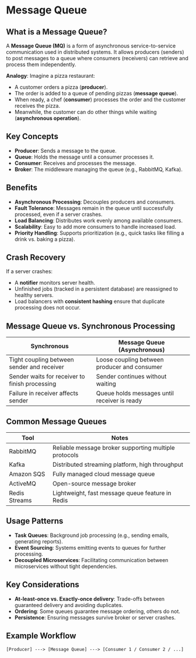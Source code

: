 # Message Queue

## What is a Message Queue?

A **Message Queue (MQ)** is a form of asynchronous service-to-service communication used in distributed systems. It allows producers (senders) to post messages to a queue where consumers (receivers) can retrieve and process them independently.

**Analogy**:
Imagine a pizza restaurant:

- A customer orders a pizza (**producer**).
- The order is added to a queue of pending pizzas (**message queue**).
- When ready, a chef (**consumer**) processes the order and the customer receives the pizza.
- Meanwhile, the customer can do other things while waiting (**asynchronous operation**).

## Key Concepts

- **Producer**: Sends a message to the queue.
- **Queue**: Holds the message until a consumer processes it.
- **Consumer**: Receives and processes the message.
- **Broker**: The middleware managing the queue (e.g., RabbitMQ, Kafka).

## Benefits

- **Asynchronous Processing**: Decouples producers and consumers.
- **Fault Tolerance**: Messages remain in the queue until successfully processed, even if a server crashes.
- **Load Balancing**: Distributes work evenly among available consumers.
- **Scalability**: Easy to add more consumers to handle increased load.
- **Priority Handling**: Supports prioritization (e.g., quick tasks like filling a drink vs. baking a pizza).

## Crash Recovery

If a server crashes:

- A **notifier** monitors server health.
- Unfinished jobs (tracked in a persistent database) are reassigned to healthy servers.
- Load balancers with **consistent hashing** ensure that duplicate processing does not occur.

## Message Queue vs. Synchronous Processing

| Synchronous                                    | Message Queue (Asynchronous)                 |
| ---------------------------------------------- | -------------------------------------------- |
| Tight coupling between sender and receiver     | Loose coupling between producer and consumer |
| Sender waits for receiver to finish processing | Sender continues without waiting             |
| Failure in receiver affects sender             | Queue holds messages until receiver is ready |

## Common Message Queues

| Tool          | Notes                                                 |
| ------------- | ----------------------------------------------------- |
| RabbitMQ      | Reliable message broker supporting multiple protocols |
| Kafka         | Distributed streaming platform, high throughput       |
| Amazon SQS    | Fully managed cloud message queue                     |
| ActiveMQ      | Open-source message broker                            |
| Redis Streams | Lightweight, fast message queue feature in Redis      |

## Usage Patterns

- **Task Queues**: Background job processing (e.g., sending emails, generating reports).
- **Event Sourcing**: Systems emitting events to queues for further processing.
- **Decoupled Microservices**: Facilitating communication between microservices without tight dependencies.

## Key Considerations

- **At-least-once vs. Exactly-once delivery**: Trade-offs between guaranteed delivery and avoiding duplicates.
- **Ordering**: Some queues guarantee message ordering, others do not.
- **Persistence**: Ensuring messages survive broker or server crashes.

## Example Workflow

```plaintext
[Producer] ---> [Message Queue] ---> [Consumer 1 / Consumer 2 / ...]
```
